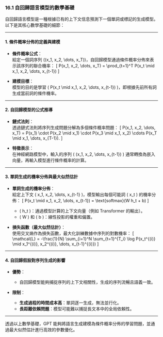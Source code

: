 ### **16.1 自回歸語言模型的數學基礎**

自回歸語言模型是一種根據已有的上下文信息預測下一個單詞或標記的生成模型。以下是其核心數學基礎的細節：

---

#### **1. 條件概率分佈的定義與建模**  

- **條件概率公式**：  
  給定一個詞序列 \((x_1, x_2, \dots, x_T)\)，自回歸模型通過條件概率分佈來表示該序列的聯合機率：
  \[
  P(x_1, x_2, \dots, x_T) = \prod_{t=1}^T P(x_t \mid x_1, x_2, \dots, x_{t-1})
  \]  

- **建模目標**：  
  模型的目的是學習 \( P(x_t \mid x_1, x_2, \dots, x_{t-1}) \)，即根據先前所有詞生成當前詞的條件機率。

---

#### **2. 自回歸模型的公式推導**  

- **鏈式法則**：  
  透過鏈式法則將序列生成問題分解為多個條件概率問題：
  \[
  P(x_1, x_2, \dots, x_T) = P(x_1) \cdot P(x_2 \mid x_1) \cdot P(x_3 \mid x_1, x_2) \cdots P(x_T \mid x_1, \dots, x_{T-1}).
  \]  

- **特徵表示**：  
  在神經網路模型中，輸入的序列 \( (x_1, x_2, \dots, x_{t-1}) \) 通常轉換為嵌入向量，再輸入模型進行條件概率的計算。

---

#### **3. 單詞生成的機率分佈與最大似然估計**  

- **單詞生成的機率分佈**：  
  給定上下文 \( x_1, x_2, \dots, x_{t-1} \)，模型輸出每個可能詞 \( x_t \) 的機率分佈：
  \[
  P(x_t \mid x_1, x_2, \dots, x_{t-1}) = \text{softmax}(W h_t + b)
  \]
  - \( h_t \)：通過模型計算的上下文向量（例如 Transformer 的輸出）。
  - \( W \) 和 \( b \)：線性投影的權重和偏置。

- **損失函數（最大似然估計）**：  
  使用交叉熵作為損失函數，最大化訓練數據中序列的對數機率：
  \[
  \mathcal{L} = -\frac{1}{N} \sum_{i=1}^N \sum_{t=1}^{T_i} \log P(x_t^{(i)} \mid x_1^{(i)}, x_2^{(i)}, \dots, x_{t-1}^{(i)})
  \]

---

#### **4. 自回歸假設對序列生成的影響**  

- **優勢**：  
  - 自回歸模型能夠捕捉序列的上下文相關性，生成的序列流暢且語義一致。
  
- **限制**：  
  - **生成過程的時間成本高**：單詞逐一生成，無法並行化。
  - **長距離依賴問題**：模型可能難以捕捉長文本中的全局依賴性。

---

透過以上數學基礎，GPT 能夠將語言生成建模為條件概率分佈的學習問題，並通過最大似然估計進行高效的參數優化。